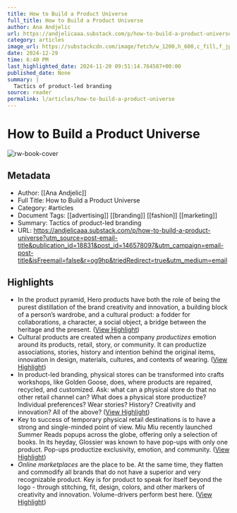 ```yaml
---
title: How to Build a Product Universe
full_title: How to Build a Product Universe
author: Ana Andjelic
url: https://andjelicaaa.substack.com/p/how-to-build-a-product-universe?utm_source=post-email-title&publication_id=18831&post_id=146578097&utm_campaign=email-post-title&isFreemail=false&r=og9hp&triedRedirect=true&utm_medium=email
category: articles
image_url: https://substackcdn.com/image/fetch/w_1200,h_600,c_fill,f_jpg,q_auto:good,fl_progressive:steep,g_auto/https%3A%2F%2Fsubstack-post-media.s3.amazonaws.com%2Fpublic%2Fimages%2Fbb116007-bfab-4901-bd74-60b8fb1f9453_480x674.png
date: 2024-12-29
time: 6:40 PM
last_highlighted_date: 2024-11-20 09:51:14.764587+00:00
published_date: None
summary: |
  Tactics of product-led branding
source: reader
permalink: l/articles/how-to-build-a-product-universe
---
```

# How to Build a Product Universe

![rw-book-cover](https://substackcdn.com/image/fetch/w_1200,h_600,c_fill,f_jpg,q_auto:good,fl_progressive:steep,g_auto/https%3A%2F%2Fsubstack-post-media.s3.amazonaws.com%2Fpublic%2Fimages%2Fbb116007-bfab-4901-bd74-60b8fb1f9453_480x674.png)

## Metadata
- Author: [[Ana Andjelic]]
- Full Title: How to Build a Product Universe
- Category: #articles
- Document Tags: [[advertising]] [[branding]] [[fashion]] [[marketing]] 
- Summary: Tactics of product-led branding
- URL: https://andjelicaaa.substack.com/p/how-to-build-a-product-universe?utm_source=post-email-title&publication_id=18831&post_id=146578097&utm_campaign=email-post-title&isFreemail=false&r=og9hp&triedRedirect=true&utm_medium=email

## Highlights
- In the product pyramid, Hero products have both the role of being the purest distillation of the brand creativity and innovation, a building block of a person’s wardrobe, and a cultural product: a fodder for collaborations, a character, a social object, a bridge between the heritage and the present. ([View Highlight](https://read.readwise.io/read/01jd4fgs3cyybjnqjb1aa0yw9e))
- Cultural products are created when a company *productizes* emotion around its products, retail, story, or community. It can productize associations, stories, history and intention behind the original items, innovation in design, materials, cultures, and contexts of wearing. ([View Highlight](https://read.readwise.io/read/01jd4fj34tt5rzvfbm7y4xce1k))
- In product-led branding, physical stores can be transformed into crafts workshops, like Golden Goose, does, where products are repaired, recycled, and customized. Ask: what can a physical store do that no other retail channel can? What does a physical store productize? Individual preferences? Wear stories? History? Creativity and innovation? All of the above? ([View Highlight](https://read.readwise.io/read/01jd4fp2pdhc111kk804py6abb))
- Key to success of temporary physical retail destinations is to have a strong and single-minded point of view. Miu Miu recently launched Summer Reads popups across the globe, offering only a selection of books. In its heyday, Glossier was known to have pop-ups with only one product. Pop-ups productize exclusivity, emotion, and community. ([View Highlight](https://read.readwise.io/read/01jd4fpkfgnqq1js7j6zh4jtwh))
- *Online marketplaces* are the place to be. At the same time, they flatten and commodify all brands that do not have a superior and very recognizable product. Key is for product to speak for itself beyond the logo - through stitching, fit, design, colors, and other markers of creativity and innovation. Volume-drivers perform best here. ([View Highlight](https://read.readwise.io/read/01jd4fqahk4gm94r6grktweep4))


